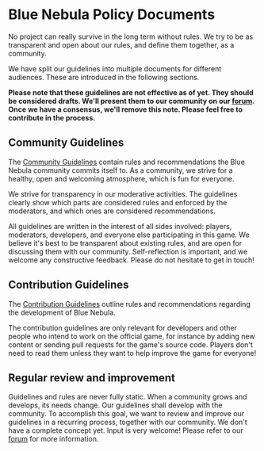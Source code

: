 # Blue Nebula Policy Documents

No project can really survive in the long term without rules. We try to be as transparent and open about our rules, and define them together, as a community.

We have split our guidelines into multiple documents for different audiences. These are introduced in the following sections.

**Please note that these guidelines are not effective as of yet. They should be considered drafts. We'll present them to our community on our [forum](https://go.blue-nebula.org/forum). Once we have a consensus, we'll remove this note. Please feel free to contribute in the process.**


## Community Guidelines

The [Community Guidelines](contribution-guidelines.md) contain rules and recommendations the Blue Nebula community commits itself to. As a community, we strive for a healthy, open and welcoming atmosphere, which is fun for everyone.

We strive for transparency in our moderative activities. The guidelines clearly show which parts are considered rules and enforced by the moderators, and which ones are considered recommendations.

All guidelines are written in the interest of all sides involved: players, moderators, developers, and everyone else participating in this game. We believe it's best to be transparent about existing rules, and are open for discussing them with our community. Self-reflection is important, and we welcome any constructive feedback. Please do not hesitate to get in touch!


## Contribution Guidelines

The [Contribution Guidelines](contribution-guidelines.md) outline rules and recommendations regarding the development of Blue Nebula.

The contribution guidelines are only relevant for developers and other people who intend to work on the official game, for instance by adding new content or sending pull requests for the game's source code. Players don't need to read them unless they want to help improve the game for everyone!


## Regular review and improvement

Guidelines and rules are never fully static. When a community grows and develops, its needs change. Our guidelines shall develop with the community. To accomplish this goal, we want to review and improve our guidelines in a recurring process, together with our community. We don't have a complete concept yet. Input is very welcome! Please refer to our [forum](https://go.blue-nebula.org/forum) for more information.
